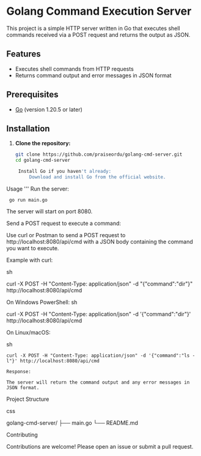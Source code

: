 # Golang Command Execution Server

This project is a simple HTTP server written in Go that executes shell commands received via a POST request and returns the output as JSON.

## Features

- Executes shell commands from HTTP requests
- Returns command output and error messages in JSON format

## Prerequisites

- [Go](https://golang.org/dl/) (version 1.20.5 or later)

## Installation

1. **Clone the repository:**

   ```sh
   git clone https://github.com/praiseordu/golang-cmd-server.git
   cd golang-cmd-server

    Install Go if you haven't already:
        Download and install Go from the official website.

Usage
'''
    Run the server:

     go run main.go


The server will start on port 8080.

Send a POST request to execute a command:

Use curl or Postman to send a POST request to http://localhost:8080/api/cmd with a JSON body containing the command you want to execute.

Example with curl:

sh

curl -X POST -H "Content-Type: application/json" -d "{\"command\":\"dir\"}" http://localhost:8080/api/cmd

On Windows PowerShell:
sh


   curl -X POST -H "Content-Type: application/json" -d '{\"command\":\"dir\"}' http://localhost:8080/api/cmd

On Linux/macOS:

sh

    curl -X POST -H "Content-Type: application/json" -d '{"command":"ls -l"}' http://localhost:8080/api/cmd

    Response:

    The server will return the command output and any error messages in JSON format.

Project Structure

css

golang-cmd-server/
  ├── main.go
  └── README.md

Contributing

Contributions are welcome! Please open an issue or submit a pull request.
